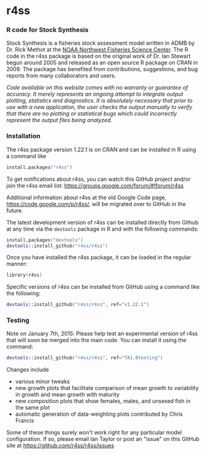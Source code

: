 r4ss
====

### R code for Stock Synthesis

Stock Synthesis is a fisheries stock assessment model written in ADMB by Dr. Rick Methot at the [NOAA Northwest Fisheries Science Center](http://www.nwfsc.noaa.gov/). The R code in the r4ss package is based on the original work of Dr. Ian Stewart begun around 2005 and released as an open source R package on CRAN in 2009. The package has benefited from contributions, suggestions, and bug reports from many collaborators and users.

*Code available on this website comes with no warranty or guarantee of accuracy. It merely represents an ongoing attempt to integrate output plotting, statistics and diagnostics. It is absolutely necessary that prior to use with a new application, the user checks the output manually to verify that there are no plotting or statistical bugs which could incorrectly represent the output files being analyzed.*

### Installation

The r4ss package version 1.22.1 is on CRAN and can be installed in R using a command like

```S
install.packages("r4ss")
```
To get notifications about r4ss, you can watch this GitHub project and/or join the r4ss email list: <https://groups.google.com/forum/#!forum/r4ss>

Additional information about r4ss at the old Google Code page, <https://code.google.com/p/r4ss/>, will be migrated over to GitHub in the future.

The latest development version of r4ss can be installed directly from Github at any time via the `devtools` package in R and with the following commands:

```S
install.packages("devtools")
devtools::install_github("r4ss/r4ss")
```

Once you have installed the r4ss package, it can be loaded in the regular manner:

```S
library(r4ss)
````

Specific versions of r4ss can be installed from GitHub using a command like the following:

```S
devtools::install_github("r4ss/r4ss", ref="v1.22.1")
````

### Testing

Note on January 7th, 2015:
Please help test an experimental version of r4ss that will soon be merged into the main code. You can install it using the command:

```S
devtools::install_github("r4ss/r4ss", ref="TA1.8testing")
````

Changes include
* various minor tweaks
* new growth plots that facilitate comparison of mean growth to variability in growth and mean growth with maturity
* new composition plots that show females, males, and unsexed fish in the same plot
* automatic generation of data-weighting plots contributed by Chris Francis

Some of these things surely won't work right for any particular model configuration. If so, please email Ian Taylor or post an "issue" on this GitHub site at https://github.com/r4ss/r4ss/issues
